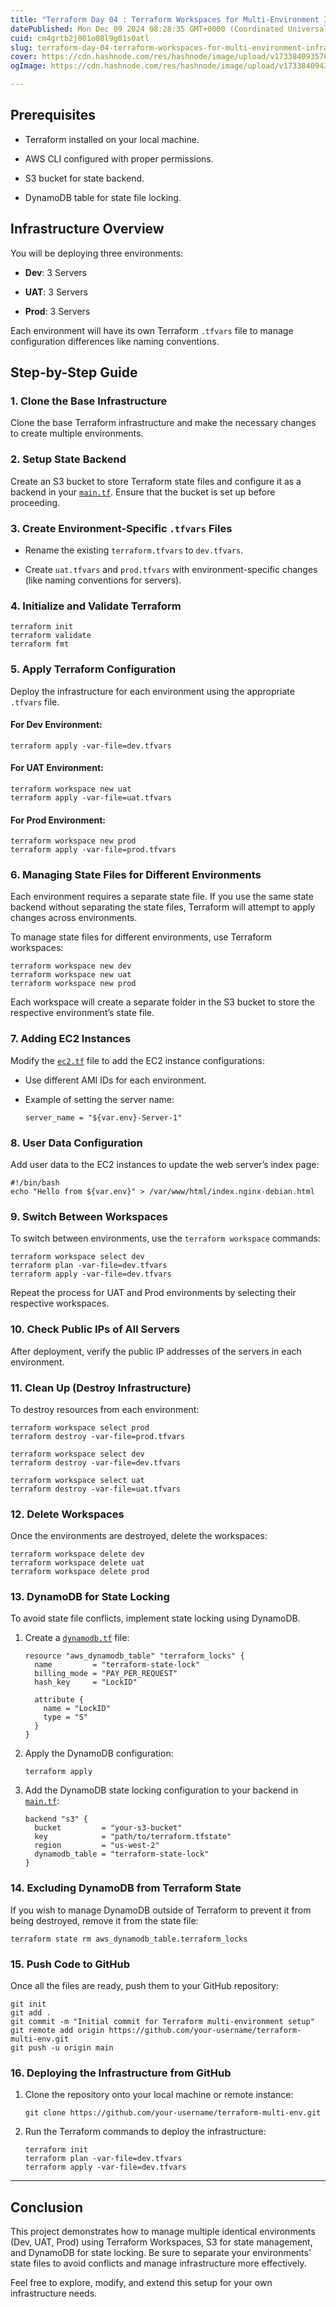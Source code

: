 ```yaml
---
title: "Terraform Day 04 : Terraform Workspaces for Multi-Environment Infrastructure"
datePublished: Mon Dec 09 2024 08:28:35 GMT+0000 (Coordinated Universal Time)
cuid: cm4grtb2j001o08l9g01s0atl
slug: terraform-day-04-terraform-workspaces-for-multi-environment-infrastructure
cover: https://cdn.hashnode.com/res/hashnode/image/upload/v1733840935768/2a4125f1-eed5-4d8f-a727-e1dc797d5f5e.jpeg
ogImage: https://cdn.hashnode.com/res/hashnode/image/upload/v1733840943059/f032e550-055e-4681-b3c4-8981484150a4.jpeg

---
```


## Prerequisites

* Terraform installed on your local machine.
    
* AWS CLI configured with proper permissions.
    
* S3 bucket for state backend.
    
* DynamoDB table for state file locking.
    

## Infrastructure Overview

You will be deploying three environments:

* **Dev**: 3 Servers
    
* **UAT**: 3 Servers
    
* **Prod**: 3 Servers
    

Each environment will have its own Terraform `.tfvars` file to manage configuration differences like naming conventions.

## Step-by-Step Guide

### 1\. Clone the Base Infrastructure

Clone the base Terraform infrastructure and make the necessary changes to create multiple environments.

### 2\. Setup State Backend

Create an S3 bucket to store Terraform state files and configure it as a backend in your [`main.tf`](http://main.tf). Ensure that the bucket is set up before proceeding.

### 3\. Create Environment-Specific `.tfvars` Files

* Rename the existing `terraform.tfvars` to `dev.tfvars`.
    
* Create `uat.tfvars` and `prod.tfvars` with environment-specific changes (like naming conventions for servers).
    

### 4\. Initialize and Validate Terraform

```plaintext
terraform init
terraform validate
terraform fmt
```

### 5\. Apply Terraform Configuration

Deploy the infrastructure for each environment using the appropriate `.tfvars` file.

#### For Dev Environment:

```plaintext
terraform apply -var-file=dev.tfvars
```

#### For UAT Environment:

```plaintext
terraform workspace new uat
terraform apply -var-file=uat.tfvars
```

#### For Prod Environment:

```plaintext
terraform workspace new prod
terraform apply -var-file=prod.tfvars
```

### 6\. Managing State Files for Different Environments

Each environment requires a separate state file. If you use the same state backend without separating the state files, Terraform will attempt to apply changes across environments.

To manage state files for different environments, use Terraform workspaces:

```plaintext
terraform workspace new dev
terraform workspace new uat
terraform workspace new prod
```

Each workspace will create a separate folder in the S3 bucket to store the respective environment’s state file.

### 7\. Adding EC2 Instances

Modify the [`ec2.tf`](http://ec2.tf) file to add the EC2 instance configurations:

* Use different AMI IDs for each environment.
    
* Example of setting the server name:
    
    ```plaintext
    server_name = "${var.env}-Server-1"
    ```
    

### 8\. User Data Configuration

Add user data to the EC2 instances to update the web server’s index page:

```plaintext
#!/bin/bash
echo "Hello from ${var.env}" > /var/www/html/index.nginx-debian.html
```

### 9\. Switch Between Workspaces

To switch between environments, use the `terraform workspace` commands:

```plaintext
terraform workspace select dev
terraform plan -var-file=dev.tfvars
terraform apply -var-file=dev.tfvars
```

Repeat the process for UAT and Prod environments by selecting their respective workspaces.

### 10\. Check Public IPs of All Servers

After deployment, verify the public IP addresses of the servers in each environment.

### 11\. Clean Up (Destroy Infrastructure)

To destroy resources from each environment:

```plaintext
terraform workspace select prod
terraform destroy -var-file=prod.tfvars

terraform workspace select dev
terraform destroy -var-file=dev.tfvars

terraform workspace select uat
terraform destroy -var-file=uat.tfvars
```

### 12\. Delete Workspaces

Once the environments are destroyed, delete the workspaces:

```plaintext
terraform workspace delete dev
terraform workspace delete uat
terraform workspace delete prod
```

### 13\. DynamoDB for State Locking

To avoid state file conflicts, implement state locking using DynamoDB.

1. Create a [`dynamodb.tf`](http://dynamodb.tf) file:
    
    ```plaintext
    resource "aws_dynamodb_table" "terraform_locks" {
      name         = "terraform-state-lock"
      billing_mode = "PAY_PER_REQUEST"
      hash_key     = "LockID"
    
      attribute {
        name = "LockID"
        type = "S"
      }
    }
    ```
    
2. Apply the DynamoDB configuration:
    
    ```plaintext
    terraform apply
    ```
    
3. Add the DynamoDB state locking configuration to your backend in [`main.tf`](http://main.tf):
    
    ```plaintext
    backend "s3" {
      bucket         = "your-s3-bucket"
      key            = "path/to/terraform.tfstate"
      region         = "us-west-2"
      dynamodb_table = "terraform-state-lock"
    }
    ```
    

### 14\. Excluding DynamoDB from Terraform State

If you wish to manage DynamoDB outside of Terraform to prevent it from being destroyed, remove it from the state file:

```plaintext
terraform state rm aws_dynamodb_table.terraform_locks
```

### 15\. Push Code to GitHub

Once all the files are ready, push them to your GitHub repository:

```plaintext
git init
git add .
git commit -m "Initial commit for Terraform multi-environment setup"
git remote add origin https://github.com/your-username/terraform-multi-env.git
git push -u origin main
```

### 16\. Deploying the Infrastructure from GitHub

1. Clone the repository onto your local machine or remote instance:
    
    ```plaintext
    git clone https://github.com/your-username/terraform-multi-env.git
    ```
    
2. Run the Terraform commands to deploy the infrastructure:
    
    ```plaintext
    terraform init
    terraform plan -var-file=dev.tfvars
    terraform apply -var-file=dev.tfvars
    ```
    

---

## Conclusion

This project demonstrates how to manage multiple identical environments (Dev, UAT, Prod) using Terraform Workspaces, S3 for state management, and DynamoDB for state locking. Be sure to separate your environments' state files to avoid conflicts and manage infrastructure more effectively.

Feel free to explore, modify, and extend this setup for your own infrastructure needs.